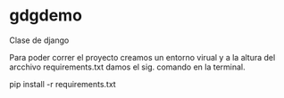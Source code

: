 # gdgdemo
Clase de django


Para poder correr el proyecto creamos un entorno virual y a la altura del arcchivo requirements.txt damos el sig. comando en la terminal.

pip install -r requirements.txt